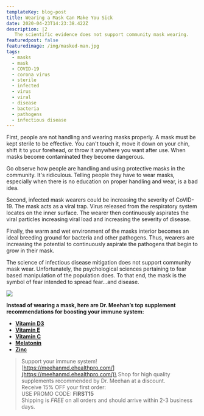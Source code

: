 ```yaml
---
templateKey: blog-post
title: Wearing a Mask Can Make You Sick
date: 2020-04-23T14:23:38.422Z
description: |2
   The scientific evidence does not support community mask wearing.
featuredpost: false
featuredimage: /img/masked-man.jpg
tags:
  - masks
  - mask
  - COVID-19
  - corona virus
  - sterile
  - infected
  - virus
  - viral
  - disease
  - bacteria
  - pathogens
  - infectious disease
---
```

<!--StartFragment-->

First, people are not handling and wearing masks properly. A mask must be kept sterile to be effective. You can't touch it, move it down on your chin, shift it to your forehead, or throw it anywhere you want after use. When masks become contaminated they become dangerous.

Go observe how people are handling and using protective masks in the community. It's ridiculous. Telling people they have to wear masks, especially when there is no education on proper handling and wear, is a bad idea.

Second, infected mask wearers could be increasing the severity of CoVID-19. The mask acts as a viral trap. Virus released from the respiratory system locates on the inner surface. The wearer then continuously aspirates the viral particles increasing viral load and increasing the severity of disease.

Finally, the warm and wet environment of the masks interior becomes an ideal breeding ground for bacteria and other pathogens. Thus, wearers are increasing the potential to continuously aspirate the pathogens that begin to grow in their mask.

The science of infectious disease mitigation does not support community mask wear. Unfortunately, the psychological sciences pertaining to fear based manipulation of the population does. To that end, the mask is the symbol of fear intended to spread fear...and disease.

![](/img/masked-man.jpg)

<!--EndFragment-->

**Instead of wearing a mask, here are Dr. Meehan’s top supplement recommendations for boosting your immune system:**

* **[Vitamin D3](https://meehanmd.ehealthpro.com/products/vitamin-d-complex-60-capsules)**
* **[Vitamin E](https://meehanmd.ehealthpro.com/products/annatto-e-300)**
* **[Vitamin C](https://meehanmd.ehealthpro.com/products/stellar-c-90-vegetarian-capsules)**
* **[Melatonin](https://meehanmd.ehealthpro.com/products/melatonin-3mg-60-capsules)**
* **[Zinc](https://meehanmd.ehealthpro.com/products/zinc-supreme-90-vegetarian-capsules)**



> Support your immune system!\
> [https://meehanmd.ehealthpro.​com/](https://meehanmd.ehealthpro.com/)\
> Shop for high quality supplements recommended by Dr. Meehan at a discount.\
> Receive 15% OFF your first order:\
> USE PROMO CODE: **FIRST15**\
> Shipping is *FREE* on all orders and should arrive within 2-3 business days.